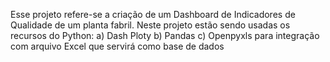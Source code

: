 Esse projeto refere-se a criação de um Dashboard de Indicadores de Qualidade
de um planta fabril.
Neste projeto estão sendo usadas os recursos do Python:
a) Dash Ploty
b) Pandas
c) Openpyxls para integração com arquivo Excel que servirá como base de dados